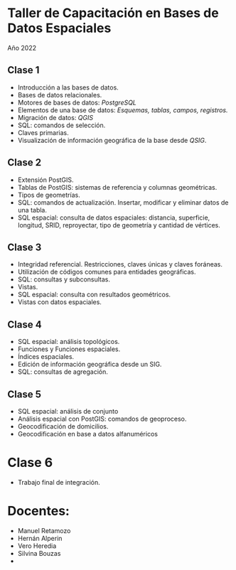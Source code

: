 # Taller de Capacitación en Bases de Datos Espaciales


Año 2022

## Clase 1
- Introducción a las bases de datos.
- Bases de datos relacionales.
- Motores de bases de datos: *PostgreSQL*
- Elementos de una base de datos: *Esquemas, tablas, campos, registros.*
- Migración de datos: *QGIS*
- SQL: comandos de selección.
- Claves primarias.
- Visualización de información geográfica de la base desde *QSIG*.


## Clase 2
- Extensión PostGIS.
- Tablas de PostGIS: sistemas de referencia y columnas geométricas. 
- Tipos de geometrías.
- SQL: comandos de actualización. Insertar, modificar y eliminar datos de una tabla.
- SQL espacial: consulta de datos espaciales: distancia, superficie, longitud, SRID, reproyectar, tipo de geometría y cantidad de vértices.

## Clase 3
- Integridad referencial. Restricciones, claves únicas y claves foráneas.
- Utilización de códigos comunes para entidades geográficas.
- SQL: consultas y subconsultas.
- Vistas.
- SQL espacial: consulta con resultados geométricos.
- Vistas con datos espaciales.

## Clase 4
- SQL espacial: análisis topológicos.
- Funciones y Funciones espaciales.
- Índices espaciales.
- Edición de información geográfica desde un SIG.
- SQL: consultas de agregación.

## Clase 5
- SQL espacial: análisis de conjunto
- Análisis espacial con PostGIS: comandos de geoproceso.
- Geocodificación de domicilios.
- Geocodificación en base a datos alfanuméricos

# Clase 6
- Trabajo final de integración.

# Docentes:
- Manuel Retamozo
- Hernán Alperin
- Vero Heredia
- Silvina Bouzas
- 

